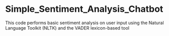 # Simple_Sentiment_Analysis_Chatbot
This code performs basic sentiment analysis on user input using the Natural Language Toolkit (NLTK) and the VADER lexicon-based tool
